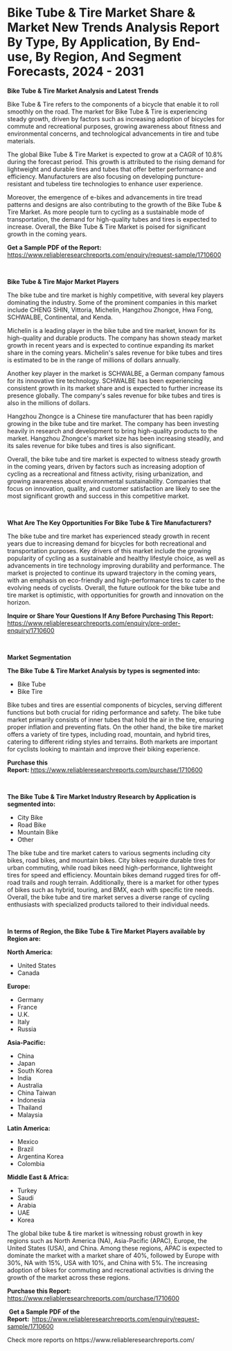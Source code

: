 <p><h1>Bike Tube & Tire Market Share & Market New Trends Analysis Report By Type, By Application, By End-use, By Region, And Segment Forecasts, 2024 - 2031</h1></p><p><strong>Bike Tube & Tire Market Analysis and Latest Trends</strong></p>
<p><p>Bike Tube & Tire refers to the components of a bicycle that enable it to roll smoothly on the road. The market for Bike Tube & Tire is experiencing steady growth, driven by factors such as increasing adoption of bicycles for commute and recreational purposes, growing awareness about fitness and environmental concerns, and technological advancements in tire and tube materials.</p><p>The global Bike Tube & Tire Market is expected to grow at a CAGR of 10.8% during the forecast period. This growth is attributed to the rising demand for lightweight and durable tires and tubes that offer better performance and efficiency. Manufacturers are also focusing on developing puncture-resistant and tubeless tire technologies to enhance user experience.</p><p>Moreover, the emergence of e-bikes and advancements in tire tread patterns and designs are also contributing to the growth of the Bike Tube & Tire Market. As more people turn to cycling as a sustainable mode of transportation, the demand for high-quality tubes and tires is expected to increase. Overall, the Bike Tube & Tire Market is poised for significant growth in the coming years.</p></p>
<p><strong>Get a Sample PDF of the Report:&nbsp;</strong> <a href="https://www.reliableresearchreports.com/enquiry/request-sample/1710600">https://www.reliableresearchreports.com/enquiry/request-sample/1710600</a></p>
<p>&nbsp;</p>
<p><strong>Bike Tube & Tire Major Market Players</strong></p>
<p><p>The bike tube and tire market is highly competitive, with several key players dominating the industry. Some of the prominent companies in this market include CHENG SHIN, Vittoria, Michelin, Hangzhou Zhongce, Hwa Fong, SCHWALBE, Continental, and Kenda. </p><p>Michelin is a leading player in the bike tube and tire market, known for its high-quality and durable products. The company has shown steady market growth in recent years and is expected to continue expanding its market share in the coming years. Michelin's sales revenue for bike tubes and tires is estimated to be in the range of millions of dollars annually.</p><p>Another key player in the market is SCHWALBE, a German company famous for its innovative tire technology. SCHWALBE has been experiencing consistent growth in its market share and is expected to further increase its presence globally. The company's sales revenue for bike tubes and tires is also in the millions of dollars.</p><p>Hangzhou Zhongce is a Chinese tire manufacturer that has been rapidly growing in the bike tube and tire market. The company has been investing heavily in research and development to bring high-quality products to the market. Hangzhou Zhongce's market size has been increasing steadily, and its sales revenue for bike tubes and tires is also significant.</p><p>Overall, the bike tube and tire market is expected to witness steady growth in the coming years, driven by factors such as increasing adoption of cycling as a recreational and fitness activity, rising urbanization, and growing awareness about environmental sustainability. Companies that focus on innovation, quality, and customer satisfaction are likely to see the most significant growth and success in this competitive market.</p></p>
<p>&nbsp;</p>
<p><strong>What Are The Key Opportunities For Bike Tube & Tire Manufacturers?</strong></p>
<p><p>The bike tube and tire market has experienced steady growth in recent years due to increasing demand for bicycles for both recreational and transportation purposes. Key drivers of this market include the growing popularity of cycling as a sustainable and healthy lifestyle choice, as well as advancements in tire technology improving durability and performance. The market is projected to continue its upward trajectory in the coming years, with an emphasis on eco-friendly and high-performance tires to cater to the evolving needs of cyclists. Overall, the future outlook for the bike tube and tire market is optimistic, with opportunities for growth and innovation on the horizon.</p></p>
<p><strong>Inquire or Share Your Questions If Any Before Purchasing This Report:</strong> <a href="https://www.reliableresearchreports.com/enquiry/pre-order-enquiry/1710600">https://www.reliableresearchreports.com/enquiry/pre-order-enquiry/1710600</a></p>
<p>&nbsp;</p>
<p><strong>Market Segmentation</strong></p>
<p><strong>The Bike Tube & Tire Market Analysis by types is segmented into:</strong></p>
<p><ul><li>Bike Tube</li><li>Bike Tire</li></ul></p>
<p><p>Bike tubes and tires are essential components of bicycles, serving different functions but both crucial for riding performance and safety. The bike tube market primarily consists of inner tubes that hold the air in the tire, ensuring proper inflation and preventing flats. On the other hand, the bike tire market offers a variety of tire types, including road, mountain, and hybrid tires, catering to different riding styles and terrains. Both markets are important for cyclists looking to maintain and improve their biking experience.</p></p>
<p><strong>Purchase this Report:&nbsp;</strong><a href="https://www.reliableresearchreports.com/purchase/1710600">https://www.reliableresearchreports.com/purchase/1710600</a></p>
<p>&nbsp;</p>
<p><strong>The Bike Tube & Tire Market Industry Research by Application is segmented into:</strong></p>
<p><ul><li>City Bike</li><li>Road Bike</li><li>Mountain Bike</li><li>Other</li></ul></p>
<p><p>The bike tube and tire market caters to various segments including city bikes, road bikes, and mountain bikes. City bikes require durable tires for urban commuting, while road bikes need high-performance, lightweight tires for speed and efficiency. Mountain bikes demand rugged tires for off-road trails and rough terrain. Additionally, there is a market for other types of bikes such as hybrid, touring, and BMX, each with specific tire needs. Overall, the bike tube and tire market serves a diverse range of cycling enthusiasts with specialized products tailored to their individual needs.</p></p>
<p>&nbsp;</p>
<p><strong>In terms of Region, the Bike Tube & Tire Market Players available by Region are:</strong></p>
<p>
    <p> <strong> North America: </strong>
        <ul>
            <li>United States</li>
            <li>Canada</li>
        </ul>
        </p> 
    <p> <strong> Europe: </strong>
        <ul>
            <li>Germany</li>
            <li>France</li>
            <li>U.K.</li>
            <li>Italy</li>
            <li>Russia</li>
        </ul>
        </p> 
    <p> <strong> Asia-Pacific: </strong>
        <ul>
            <li>China</li>
            <li>Japan</li>
            <li>South Korea</li>
            <li>India</li>
            <li>Australia</li>
            <li>China Taiwan</li>
            <li>Indonesia</li>
            <li>Thailand</li>
            <li>Malaysia</li>
        </ul>
        </p> 
    <p> <strong> Latin America: </strong>
        <ul>
            <li>Mexico</li>
            <li>Brazil</li>
            <li>Argentina Korea</li>
            <li>Colombia</li>
        </ul>
        </p> 
    <p> <strong> Middle East & Africa: </strong>
        <ul>
            <li>Turkey</li>
            <li>Saudi</li>
            <li>Arabia</li>
            <li>UAE</li>
            <li>Korea</li>
        </ul>
    </p>
    </p>
<p><p>The global bike tube & tire market is witnessing robust growth in key regions such as North America (NA), Asia-Pacific (APAC), Europe, the United States (USA), and China. Among these regions, APAC is expected to dominate the market with a market share of 40%, followed by Europe with 30%, NA with 15%, USA with 10%, and China with 5%. The increasing adoption of bikes for commuting and recreational activities is driving the growth of the market across these regions.</p></p>
<p><strong>Purchase this Report: </strong><a href="https://www.reliableresearchreports.com/purchase/1710600">https://www.reliableresearchreports.com/purchase/1710600</a></p>
<p>&nbsp;<strong>Get a Sample PDF of the Report:&nbsp;&nbsp;</strong><a href="https://www.reliableresearchreports.com/enquiry/request-sample/1710600">https://www.reliableresearchreports.com/enquiry/request-sample/1710600</a></p>
<p><strong></strong></p>
<p>Check more reports on https://www.reliableresearchreports.com/</p>